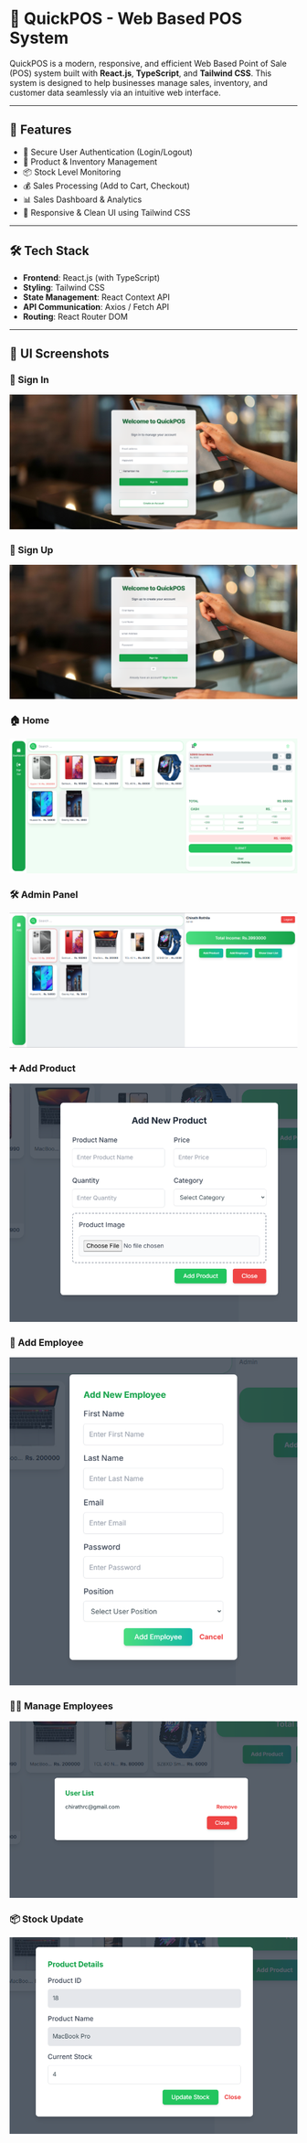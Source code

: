# 🚀 QuickPOS - Web Based POS System

QuickPOS is a modern, responsive, and efficient Web Based Point of Sale (POS) system built with **React.js**, **TypeScript**, and **Tailwind CSS**. This system is designed to help businesses manage sales, inventory, and customer data seamlessly via an intuitive web interface.

---

## 🌟 Features

- 🔐 Secure User Authentication (Login/Logout)
- 🛒 Product & Inventory Management
- 📦 Stock Level Monitoring
- 💰 Sales Processing (Add to Cart, Checkout)
- 📊 Sales Dashboard & Analytics
- 🎨 Responsive & Clean UI using Tailwind CSS

---

## 🛠️ Tech Stack

- **Frontend**: React.js (with TypeScript)
- **Styling**: Tailwind CSS
- **State Management**: React Context API
- **API Communication**: Axios / Fetch API
- **Routing**: React Router DOM

---

## 📸 UI Screenshots

### 🔐 Sign In
![Sign In](./screenshots/SignIn.png)

### 📝 Sign Up
![Sign Up](./screenshots/signup.png)

### 🏠 Home
![Home](./screenshots/home.png)

### 🛠️ Admin Panel
![Admin Part](./screenshots/Administrator.png)

### ➕ Add Product
![Add Product](./screenshots/Add%20Product.png)

### 👥 Add Employee
![Add Employee](./screenshots/Add%20Employee.png)

### 🧑‍💼 Manage Employees
![Manage Employees](./screenshots/Remove%20Users.png)

### 📦 Stock Update
![Stock Update](./screenshots/Stocks%20Update.png)

